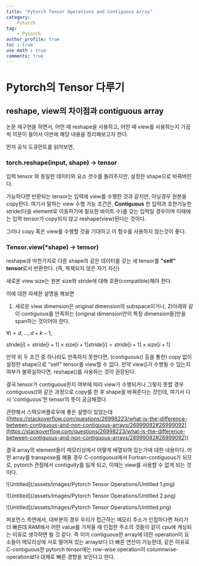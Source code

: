 ```yaml
---
title: "Pytorch Tensor Operations and Contiguous Array"
category:
    Pytorch
tag:
    - Pytorch
author_profile: true
toc : true
use_math : true
comments: true
---
```





# Pytorch의 Tensor 다루기

## reshape, view의 차이점과 contiguous array

논문 재구현을 하면서, 어떤 때 reshape을 사용하고, 어떤 때 view를 사용하는지 가끔씩 의문이 들어서 이번에 해당 내용을 정리해보고자 한다.

먼저 공식 도큐먼트를 읽어보면,

### torch.reshape(input, shape) → tensor

입력 tensor 와 동일한 데이터와 요소 갯수를 돌려주지만, 설정한 shape으로 바꿔버린다.

가능하다면 반환되는 tensor는 입력에 view를 수행한 것과 같지만, 아닐경우 원본을 copy한다.
여기서 말하는 view 수행 가능 조건은, **Contiguous** 한 입력과 호한가능한 stride(다음 element로 이동하기에 필요한 바이트 수)를 갖는 입력일 경우이며 이때에는 입력 tensor가 copy되지 않고 reshape(view)된다는 것이다.

그러나 copy 혹은 view를 수행할 것을 기대하고 이 함수를 사용하지 않는것이 좋다.

### Tensor.view(*shape) → tensor)

reshape과 마찬가지로 다른 shape의 같은 데이터를 갖는 새 tensor를 **"self" tensor**로서 반환한다. (즉, 복제되지 않은 자기 자신)

새로운 view size는 원본 size와 stride에 대해 호환(compatible)해야 한다.

이에 대한 자세한 설명을 해보면
1) 새로운 view dimension은 original dimension의 subspace이거나, 
2)아래와 같이 contiguous를 만족하는 [original dimension안의 특정 dimension들]만을 span하는 것이어야 한다.

$∀i=d,…,d+k−1,$

$\text{stride}[i] = \text{stride}[i+1] \times \text{size}[i+1]stride[i]=stride[i+1]×size[i+1]$

만약 위 두 조건 중 하나라도 만족하지 못한다면, (contiguous() 등을 통한) copy 없이 설정한 shape으로 "self" tensor를 view할 수 없다. 만약 view()가 수행될 수 있는지 여부가 불확실하다면, reshape()를 사용하는 것이 권장된다. 

결국 tensor가 contiguous한지 여부에 따라 view가 수행되거나 그렇지 못할 경우 contiguous()와 같은 과정으로 copy를 한 후 shape을 바꿔준다는 것인데, 
여기서 다시 'contiguous'한 tensor의 뜻이 궁금해졌다.

관련해서 스택오버플로우에 좋은 설명이 있었는데 ([https://stackoverflow.com/questions/26998223/what-is-the-difference-between-contiguous-and-non-contiguous-arrays/26999092#26999092](https://stackoverflow.com/questions/26998223/what-is-the-difference-between-contiguous-and-non-contiguous-arrays/26999092#26999092))

결국 array의 element들이 메모리상에서 어떻게 배열되여 있는가에 대한 내용이다.
어떤 array를 transpose를 해줄 경우 C-contiguous에서 Fortran-contiguous가 되므로, pytorch 관점에서 contiguity를 잃게 되고, 이때는 view를 사용할 수 없게 되는 것이다.

![Untitled](/assets/images/Pytorch Tensor Operations/Untitled 1.png)

![Untitled](/assets/images/Pytorch Tensor Operations/Untitled 2.png)

![Untitled](/assets/images/Pytorch Tensor Operations/Untitled.png)

퍼포먼스 측면에서, 대부분의 경우 우리가 접근하는 메모리 주소가 인접하다면 처리가 더 빠른데 RAM에서 어떤 value를 가져올 때 인접한 주소의 것들이 같이 cpu에 캐싱되는 이유로 생각하면 될 것 같다. 즉 이미 contiguous한 array에 대한 operation이 요소들이 메모리상에 서로 떨어져 있는 array보다 더 빠른 연산이 가능한데, 같은 이유로 C-contiguous한 pytorch tensor에는 row-wise operation이 columnwise-operation보다 대체로 빠른 경향을 보인다고 한다.